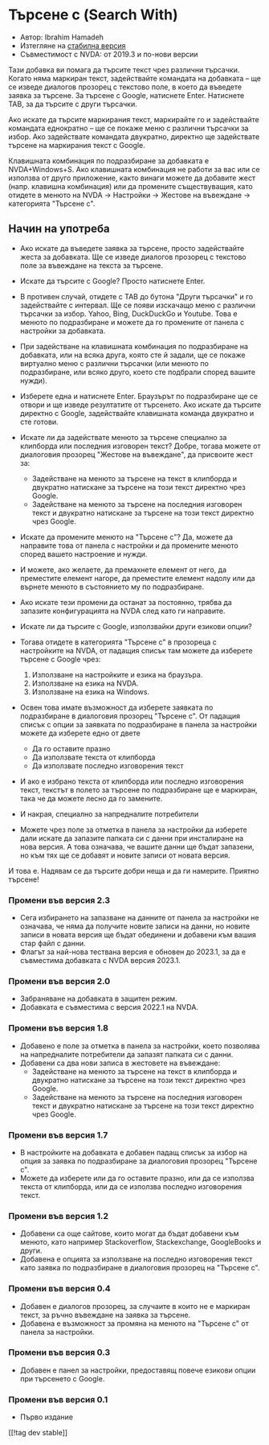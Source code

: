 # Търсене с (Search With) #

* Автор: Ibrahim Hamadeh
* Изтегляне на [стабилна версия][1]
* Съвместимост с NVDA: от 2019.3 и по-нови версии

Тази добавка ви помага да търсите текст чрез различни търсачки. Когато няма
маркиран текст, задействайте командата на добавката – ще се изведе диалогов
прозорец с текстово поле, в което да въведете заявка за търсене. За търсене
с Google, натиснете Enter. Натиснете TAB, за да търсите с други търсачки.

Ако искате да търсите маркирания текст, маркирайте го и задействайте
командата еднократно – ще се покаже меню с различни търсачки за избор. Ако
задействате командата двукратно, директно ще задействате търсене на
маркирания текст с Google.

Клавишната комбинация по подразбиране за добавката е NVDA+Windows+S. Ако клавишната комбинация не работи за вас или се използва от друго приложение, както винаги можете да добавите жест (напр. клавишна комбинация) или да промените съществуващия, като отидете в менюто на NVDA -> Настройки -> Жестове на въвеждане -> категорията "Търсене с".

## Начин на употреба

* Ако искате да въведете заявка за търсене, просто задействайте жеста за
  добавката. Ще се изведе диалогов прозорец с текстово поле за въвеждане на
  текста за търсене.
* Искате да търсите с Google? Просто натиснете Enter.
* В противен случай, отидете с TAB до бутона "Други търсачки" и го
  задействайте с интервал. Ще се появи изскачащо меню с различни търсачки за
  избор. Yahoo, Bing, DuckDuckGo и Youtube. Това е менюто по подразбиране и
  можете да го промените от панела с настройки за добавката.
* При задействане на клавишната комбинация по подразбиране на добавката, или
  на всяка друга, която сте й задали, ще се покаже виртуално меню с различни
  търсачки (или менюто по подразбиране, или всяко друго, което сте подбрали
  според вашите нужди).
* Изберете една и натиснете Enter. Браузърът по подразбиране ще се отвори и
  ще изведе резултатите от търсенето. Ако искате да търсите директно с
  Google, задействайте клавишната команда двукратно и сте готови.
* Искате ли да задействате менюто за търсене специално за клипборда или
  последния изговорен текст? Добре, тогава можете от диалоговия прозорец
  "Жестове на въвеждане", да присвоите жест за:
    * Задействане на менюто за търсене на текст в клипборда и двукратно
      натискане за търсене на този текст директно чрез Google.
    * Задействане на менюто за търсене на последния изговорен текст и
      двукратно натискане за търсене на този текст директно чрез Google.
* Искате да промените менюто на "Търсене с"? Да, можете да направите това от
  панела с настройки и да промените менюто според вашето настроение и нужди.
* И можете, ако желаете, да премахнете елемент от него, да преместите
  елемент нагоре, да преместите елемент надолу или да върнете менюто в
  състоянието му по подразбиране.
* Ако искате тези промени да останат за постоянно, трябва да запазите
  конфигурацията на NVDA след като ги направите.
* Искате ли да търсите с Google, използвайки други езикови опции?
* Тогава отидете в категорията "Търсене с" в прозореца с настройките на
  NVDA, от падащия списък там можете да изберете търсене с Google чрез:

    1. Използване на настройките и езика на браузъра.
    2. Използване на езика на NVDA.
    3. Използване на езика на Windows.

* Освен това имате възможност да изберете заявката по подразбиране в
  диалоговия прозорец "Търсене с". От падащия списък с опции за заявката по
  подразбиране в панела за настройки можете да изберете едно от двете

    * Да го оставите празно
    * Да използвате текста от клипборда
    * Да използвате последно изговорения текст

* И ако е избрано текста от клипборда или последно изговорения текст,
  текстът в полето за търсене по подразбиране ще е маркиран, така че да
  можете лесно да го замените.
* И накрая, специално за напредналите потребители
* Можете чрез поле за отметка в панела за настройки да изберете дали искате
  да запазите папката си с данни при инсталиране на нова версия. А това
  означава, че вашите данни ще бъдат запазени, но към тях ще се добавят и
  новите записи от новата версия.

И това е. Надявам се да търсите добри неща и да ги намерите. Приятно
търсене!

### Промени във версия 2.3 ###

* Сега избирането на запазване на данните от панела за настройки не
  означава, че няма да получите новите записи на данни, но новите записи в
  новата версия ще бъдат обединени и добавени към вашия стар файл с данни.
* Флагът за най-нова тествана версия е обновен до 2023.1, за да е съвместима
  добавката с NVDA версия 2023.1.

### Промени във версия 2.0 ###

* Забраняване на добавката в защитен режим.
* Добавката е съвместима с версия 2022.1 на NVDA.

### Промени във версия 1.8 ###

* Добавено е поле за отметка в панела за настройки, което позволява на
  напредналите потребители да запазят папката си с данни.
* Добавени са два нови записа в жестовете на въвеждане:
    * Задействане на менюто за търсене на текст в клипборда и двукратно
      натискане за търсене на този текст директно чрез Google.
    * Задействане на менюто за търсене на последния изговорен текст и
      двукратно натискане за търсене на този текст директно чрез Google.

### Промени във версия 1.7

* В настройките на добавката е добавен падащ списък за избор на опция за
  заявка по подразбиране за диалоговия прозорец "Търсене с".
* Можете да изберете или да го оставите празно, или да се използва текста от
  клипборда, или да се използва последно изговорения текст.

### Промени във версия 1.2

* Добавени са още сайтове, които могат да бъдат добавени към менюто, като
  например Stackoverflow, Stackexchange, GoogleBooks и други.
* Добавена е опцията за използване на последно изговорения текст като заявка
  по подразбиране в диалоговия прозорец на "Търсене с".

### Промени във версия 0.4

* Добавен е диалогов прозорец, за случаите в които не е маркиран текст, за
  ръчно въвеждане на заявка за търсене.
* Добавена е възможност за промяна на менюто на "Търсене с" от панела за
  настройки.

### Промени във версия 0.3

* Добавен е панел за настройки, предоставящ повече езикови опции при
  търсенето с Google.

### Промени във версия 0.1

* Първо издание

[[!tag dev stable]]

[1]: https://www.nvaccess.org/addonStore/legacy?file=searchwith
